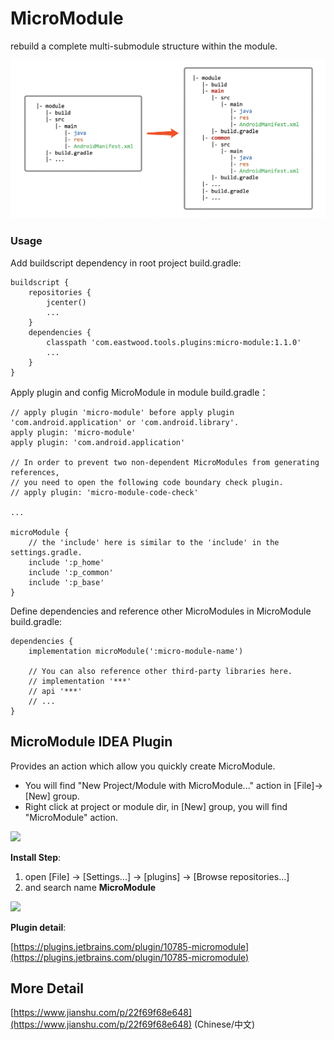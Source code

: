 # MicroModule
rebuild a complete multi-submodule structure within the module.

<img src='https://github.com/EastWoodYang/MicroModule/blob/master/picture/1.png'/>

### Usage
Add buildscript dependency in root project build.gradle:

    buildscript {
        repositories {
            jcenter()
            ...
        }
        dependencies {
            classpath 'com.eastwood.tools.plugins:micro-module:1.1.0'
            ...
        }
    }

Apply plugin and config MicroModule in module build.gradle：
    
    // apply plugin 'micro-module' before apply plugin 'com.android.application' or 'com.android.library'.
    apply plugin: 'micro-module'
    apply plugin: 'com.android.application'
    
    // In order to prevent two non-dependent MicroModules from generating references,
    // you need to open the following code boundary check plugin.
    // apply plugin: 'micro-module-code-check'
    
    ...
    
    microModule {
        // the 'include' here is similar to the 'include' in the settings.gradle.
        include ':p_home'
        include ':p_common'
        include ':p_base'
    }

Define dependencies and reference other MicroModules in MicroModule build.gradle:

    dependencies {
        implementation microModule(':micro-module-name')
        
        // You can also reference other third-party libraries here.
        // implementation '***'
        // api '***'
        // ...
    }


## MicroModule IDEA Plugin
Provides an action which allow you quickly create MicroModule. 
* You will find "New Project/Module with MicroModule..." action in [File]->[New] group. 
* Right click at project or module dir, in [New] group, you will find "MicroModule" action. 

<img src='https://github.com/EastWoodYang/MicroModule/blob/master/picture/2.png'/>

**Install Step**: 
1. open [File] -> [Settings...] -> [plugins] -> [Browse repositories...]
2. and search name **MicroModule**

<img src='https://github.com/EastWoodYang/MicroModule/blob/master/picture/3.png'/>

**Plugin detail**: 

[https://plugins.jetbrains.com/plugin/10785-micromodule](https://plugins.jetbrains.com/plugin/10785-micromodule)


## More Detail
[https://www.jianshu.com/p/22f69f68e648](https://www.jianshu.com/p/22f69f68e648)
(Chinese/中文)
